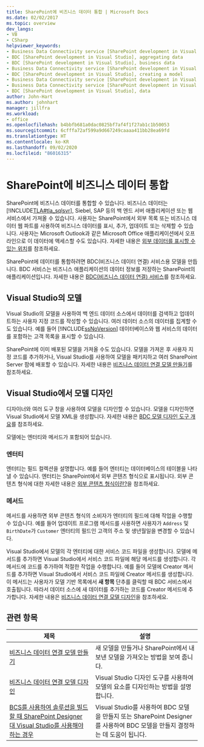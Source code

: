 ```yaml
---
title: SharePoint에 비즈니스 데이터 통합 | Microsoft Docs
ms.date: 02/02/2017
ms.topic: overview
dev_langs:
- VB
- CSharp
helpviewer_keywords:
- Business Data Connectivity service [SharePoint development in Visual Studio], business data
- BDC [SharePoint development in Visual Studio], aggregating data
- BDC [SharePoint development in Visual Studio], business data
- Business Data Connectivity service [SharePoint development in Visual Studio], aggregating data
- BDC [SharePoint development in Visual Studio], creating a model
- Business Data Connectivity service [SharePoint development in Visual Studio], creating a model
- Business Data Connectivity service [SharePoint development in Visual Studio], data
- BDC [SharePoint development in Visual Studio], data
author: John-Hart
ms.author: johnhart
manager: jillfra
ms.workload:
- office
ms.openlocfilehash: b4bbfb681a0dac0825bf7af4f1f27ab1c1b50053
ms.sourcegitcommit: 6cfffa72af599a9d667249caaaa411bb28ea69fd
ms.translationtype: HT
ms.contentlocale: ko-KR
ms.lasthandoff: 09/02/2020
ms.locfileid: "86016315"
---
```

# <a name="integrate-business-data-into-sharepoint"></a>SharePoint에 비즈니스 데이터 통합
  SharePoint에 비즈니스 데이터를 통합할 수 있습니다. 비즈니스 데이터는 [!INCLUDE[TLA#tla_sqlsvr](../sharepoint/includes/tlasharptla-sqlsvr-md.md)], Siebel, SAP 등의 백 엔드 서버 애플리케이션 또는 웹 서비스에서 가져올 수 있습니다. 사용자는 SharePoint에서 외부 목록 또는 비즈니스 데이터 웹 파트를 사용하여 비즈니스 데이터를 표시, 추가, 업데이트 또는 삭제할 수 있습니다.  사용자는 Microsoft Outlook과 같은 Microsoft Office 애플리케이션에서 오프라인으로 이 데이터에 액세스할 수도 있습니다. 자세한 내용은 [외부 데이터를 표시할 수 있는 위치](/previous-versions/office/developer/sharepoint-2010/ee558737(v=office.14))를 참조하세요.

 SharePoint에 데이터를 통합하려면 BDC(비즈니스 데이터 연결) 서비스용 모델을 만듭니다. BDC 서비스는 비즈니스 애플리케이션의 데이터 정보를 저장하는 SharePoint의 애플리케이션입니다. 자세한 내용은 [BDC(비즈니스 데이터 연결) 서비스](/previous-versions/office/developer/sharepoint-2010/ee556407(v=office.14))를 참조하세요.

## <a name="models-in-visual-studio"></a>Visual Studio의 모델
 Visual Studio의 모델을 사용하여 백 엔드 데이터 소스에서 데이터를 검색하고 업데이트하는 사용자 지정 코드를 작성할 수 있습니다. 여러 데이터 소스의 데이터를 집계할 수도 있습니다. 예를 들어 [!INCLUDE[ssNoVersion](../sharepoint/includes/ssnoversion-md.md)] 데이터베이스와 웹 서비스의 데이터를 포함하는 고객 목록을 표시할 수 있습니다.

 SharePoint에 이미 배포된 모델을 가져올 수도 있습니다. 모델을 가져온 후 사용자 지정 코드를 추가하거나, Visual Studio를 사용하여 모델을 패키지하고 여러 SharePoint Server 팜에 배포할 수 있습니다. 자세한 내용은 [비즈니스 데이터 연결 모델 만들기](../sharepoint/creating-a-business-data-connectivity-model.md)를 참조하세요.

## <a name="design-a-model-in-visual-studio"></a>Visual Studio에서 모델 디자인
 디자이너와 여러 도구 창을 사용하여 모델을 디자인할 수 있습니다. 모델을 디자인하면 Visual Studio에서 모델 XML을 생성합니다. 자세한 내용은 [BDC 모델 디자인 도구 개요](../sharepoint/bdc-model-design-tools-overview.md)를 참조하세요.

 모델에는 엔터티와 메서드가 포함되어 있습니다.

### <a name="entities"></a>엔터티
 엔터티는 필드 컬렉션을 설명합니다. 예를 들어 엔터티는 데이터베이스의 테이블을 나타낼 수 있습니다. 엔터티는 SharePoint에서 외부 콘텐츠 형식으로 표시됩니다. 외부 콘텐츠 형식에 대한 자세한 내용은 [외부 콘텐츠 형식이란?](/previous-versions/office/developer/sharepoint-2010/ee556391(v=office.14))을 참조하세요.

### <a name="methods"></a>메서드
 메서드를 사용하면 외부 콘텐츠 형식의 소비자가 엔터티의 필드에 대해 작업을 수행할 수 있습니다. 예를 들어 업데이트 프로그램 메서드를 사용하면 사용자가 `Address` 및 `BirthDate`가 `Customer` 엔터티의 필드인 고객의 주소 및 생년월일을 변경할 수 있습니다.

 Visual Studio에서 모델의 각 엔터티에 대한 서비스 코드 파일을 생성합니다. 모델에 메서드를 추가하면 Visual Studio에서 서비스 코드 파일에 해당 메서드를 생성합니다. 각 메서드에 코드를 추가하여 적절한 작업을 수행합니다. 예를 들어 모델에 Creator 메서드를 추가하면 Visual Studio에서 서비스 코드 파일에 Creator 메서드를 생성합니다. 이 메서드는 사용자가 모델 기반 목록에서 **새 항목** 단추를 클릭할 때 BDC 서비스에서 호출됩니다. 따라서 데이터 소스에 새 데이터를 추가하는 코드를 Creator 메서드에 추가합니다. 자세한 내용은 [비즈니스 데이터 연결 모델 디자인](../sharepoint/designing-a-business-data-connectivity-model.md)을 참조하세요.

## <a name="related-topics"></a>관련 항목

|제목|설명|
|-----------|-----------------|
|[비즈니스 데이터 연결 모델 만들기](../sharepoint/creating-a-business-data-connectivity-model.md)|새 모델을 만들거나 SharePoint에서 내보낸 모델을 가져오는 방법을 보여 줍니다.|
|[비즈니스 데이터 연결 모델 디자인](../sharepoint/designing-a-business-data-connectivity-model.md)|Visual Studio 디자인 도구를 사용하여 모델의 요소를 디자인하는 방법을 설명합니다.|
|[BCS를 사용하여 솔루션을 빌드할 때 SharePoint Designer 대 Visual Studio를 사용해야 하는 경우](/previous-versions/office/developer/sharepoint-2010/ee558875(v=office.14))|Visual Studio를 사용하여 BDC 모델을 만들지 또는 SharePoint Designer를 사용하여 BDC 모델을 만들지 결정하는 데 도움이 됩니다.|

